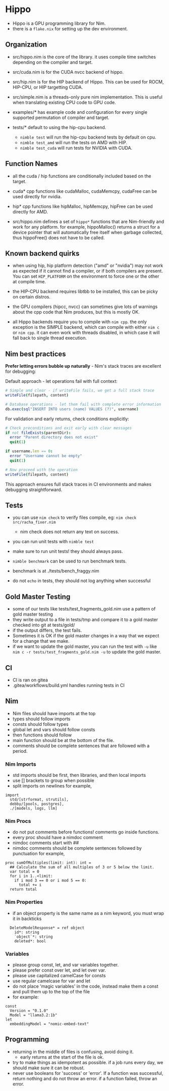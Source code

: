 # Hippo

- Hippo is a GPU programming library for Nim.
- there is a `flake.nix` for setting up the dev environment.

## Organization

- src/hippo.nim is the core of the library. it uses compile time switches depending on the compiler and target.
- src/cuda.nim is for the CUDA nvcc backend of hippo.
- src/hip.nim is for the HIP backend of Hippo. This can be used for ROCM, HIP-CPU, or HIP targetting CUDA.
- src/simple.nim is a threads-only pure nim implementation.  This is useful when translating existing CPU code to GPU code.

- examples/* has example code and configuration for every single supported permutation of compiler and target.
- tests/* default to using the hip-cpu backend.
  - `nimble test` will run the hip-cpu backend tests by default on cpu.
  - `nimble test_amd` will run the tests on AMD with HIP.
  - `nimble test_cuda` will run tests for NVIDIA with CUDA.

## Function Names

- all the cuda / hip functions are conditionally included based on the target.
- cuda* cpp functions like cudaMalloc, cudaMemcpy, cudaFree can be used directly for nvidia.
- hip* cpp functions like hipMalloc, hipMemcpy, hipFree can be used directly for AMD.

- src/hippo.nim defines a set of `hippo*` functions that are Nim-friendly and work for any platform. for example, hippoMalloc() returns a struct for a device pointer that will automatically free itself when garbage collected, thus hippoFree() does not have to be called.

## Known backend quirks

- when using hip, hip platform detection ("amd" or "nvidia") may not work as expected if it cannot find a compiler, or if both compilers are present. You can set `HIP_PLATFORM` on the environment to force one or the other at compile time.

- the HIP-CPU backend requires libtbb to be installed, this can be picky on certain distros.
- the GPU compilers (hipcc, nvcc) can sometimes give lots of warnings about the cpp code that Nim produces, but this is mostly OK.
- all Hippo backends require you to compile with `nim cpp`. the only exception is the SIMPLE backend, which can compile with either `nim c` or `nim cpp`. it can even work with threads disabled, in which case it will fall back to single thread execution.

## Nim best practices

**Prefer letting errors bubble up naturally** - Nim's stack traces are excellent for debugging:

Default approach - let operations fail with full context:
```nim
# Simple and clear - if writeFile fails, we get a full stack trace
writeFile(filepath, content)

# Database operations - let them fail with complete error information
db.exec(sql"INSERT INTO users (name) VALUES (?)", username)
```

For validation and early returns, check conditions explicitly:
```nim
# Check preconditions and exit early with clear messages
if not fileExists(parentDir):
  error "Parent directory does not exist"
  quit(1)

if username.len == 0:
  error "Username cannot be empty"
  quit(1)

# Now proceed with the operation
writeFile(filepath, content)
```

This approach ensures full stack traces in CI environments and makes debugging straightforward.


## Tests

- you can use `nim check` to verify files compile, eg: `nim check src/racha_fixer.nim`
  - nim check does not return any text on success.

- you can run unit tests with `nimble test`
- make sure to run unit tests! they should always pass.

- `nimble benchmark` can be used to run benchmark tests.
- benchmark is at ./tests/bench_fraggy.nim

- do not `echo` in tests, they should not log anything when successful

## Gold Master Testing

- some of our tests like tests/test_fragments_gold.nim use a pattern of gold master testing
- they write output to a file in tests/tmp and compare it to a gold master checked into git at tests/gold/
- if the output differs, the test fails.
- Sometimes it is OK if the gold master changes in a way that we expect for a change that we make.
- if we want to update the gold master, you can run the test with `-u` like `nim c -r tests/test_fragments_gold.nim -u` to update the gold master.

## CI

- CI is ran on gitea
- .gitea/workflows/build.yml handles running tests in CI


## Nim

- Nim files should have imports at the top
- types should follow imports
- consts should follow types
- global let and vars should follow consts
- then functions should follow
- main function should be at the bottom of the file.
- comments should be complete sentences that are followed with a period.

### Nim Imports

- std imports should be first, then libraries, and then local imports
- use [] brackets to group when possible
- split imports on newlines
for example,
```
import
  std/[strformat, strutils],
  debby/[pools, postgres],
  ./[models, logs, llm] 
```

### Nim Procs

- do not put comments before functions! comments go inside functions.
- every proc should have a nimdoc comment
- nimdoc comments start with ##
- nimdoc comments should be complete sentences followed by punctuation
for example,
```
proc sumOfMultiples(limit: int): int =
  ## Calculate the sum of all multiples of 3 or 5 below the limit.
  var total = 0
  for i in 1..<limit:
    if i mod 3 == 0 or i mod 5 == 0:
      total += i
  return total
```

### Nim Properties

- if an object property is the same name as a nim keyword, you must wrap it in backticks
```
  DeleteModelResponse* = ref object
    id*: string
    `object`*: string
    deleted*: bool
```

### Variables

- please group const, let, and var variables together.
- please prefer const over let, and let over var.
- please use capitalized camelCase for consts
- use regular camelcase for var and let
- do not place 'magic variables' in the code, instead make them a const and pull them up to the top of the file
- for example:

```
const
  Version = "0.1.0"
  Model = "llama3.2:1b"
let
  embeddingModel = "nomic-embed-text"
```

## Programming

- returning in the middle of files is confusing, avoid doing it.
  - early returns at the start of the file is ok.
- try to make things as idempotent as possible. if a job runs every day, we should make sure it can be robust.
- never use booleans for 'success' or 'error'. If a function was successful, return nothing and do not throw an error. if a function failed, throw an error.